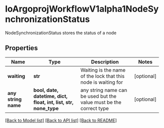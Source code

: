 # IoArgoprojWorkflowV1alpha1NodeSynchronizationStatus

NodeSynchronizationStatus stores the status of a node

## Properties
Name | Type | Description | Notes
------------ | ------------- | ------------- | -------------
**waiting** | **str** | Waiting is the name of the lock that this node is waiting for | [optional] 
**any string name** | **bool, date, datetime, dict, float, int, list, str, none_type** | any string name can be used but the value must be the correct type | [optional]

[[Back to Model list]](../README.md#documentation-for-models) [[Back to API list]](../README.md#documentation-for-api-endpoints) [[Back to README]](../README.md)


